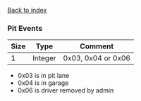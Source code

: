 [Back to index](index.md)

### Pit Events

Size|Type|Comment
-|-|-
1|Integer|0x03, 0x04 or 0x06

* 0x03 is in pit lane
* 0x04 is in garage
* 0x06 is driver removed by admin
